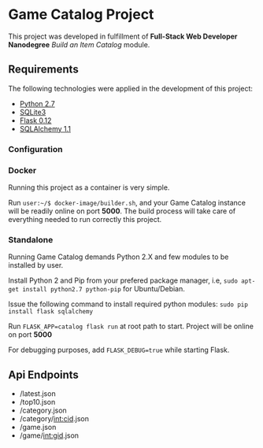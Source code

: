 # Game Catalog Project

This project was developed in fulfillment of **Full-Stack Web Developer Nanodegree** *Build an Item Catalog* module.

## Requirements

The following technologies were applied in the development of this project:
* [Python 2.7](https://www.python.org/downloads/)
* [SQLite3](https://www.sqlite.org/)
* [Flask 0.12](http://flask.pocoo.org/)
* [SQLAlchemy 1.1](http://www.sqlalchemy.org/)

### Configuration

### Docker

Running this project as a container is very simple.

Run `user:~/$ docker-image/builder.sh`, and your Game Catalog instance will be readily online on port **5000**. The build process will take care of everything needed to run correctly this project.

### Standalone

Running Game Catalog demands Python 2.X and few modules to be installed by user.

Install Python 2 and Pip from your prefered package manager, i.e, `sudo apt-get install python2.7 python-pip` for Ubuntu/Debian.

Issue the following command to install required python modules: `sudo pip install flask sqlalchemy`

Run `FLASK_APP=catalog flask run` at root path to start. Project will be online on port **5000**

For debugging purposes, add `FLASK_DEBUG=true` while starting Flask.

## Api Endpoints

* /latest.json
* /top10.json
* /category.json
* /category/<int:cid>.json
* /game.json
* /game/<int:gid>.json
